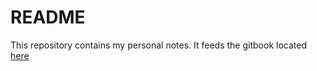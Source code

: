 # README

This repository contains my personal notes.
It feeds the gitbook located [here](https://lukas-9.gitbook.io/notes/)
